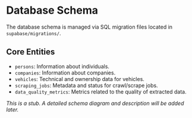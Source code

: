 # Database Schema

The database schema is managed via SQL migration files located in `supabase/migrations/`.

## Core Entities

-   `persons`: Information about individuals.
-   `companies`: Information about companies.
-   `vehicles`: Technical and ownership data for vehicles.
-   `scraping_jobs`: Metadata and status for crawl/scrape jobs.
-   `data_quality_metrics`: Metrics related to the quality of extracted data.

*This is a stub. A detailed schema diagram and description will be added later.*